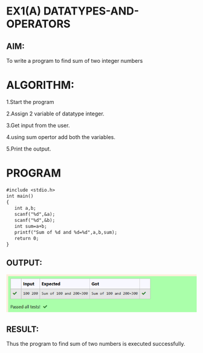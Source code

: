 # EX1(A) DATATYPES-AND-OPERATORS
 ## AIM:
 To write a program to find sum of two integer numbers
 # ALGORITHM:
 1.Start the program

 2.Assign 2 variable of datatype integer.

 3.Get input from the user.

 4.using sum opertor add both the variables.

 5.Print the output.
 # PROGRAM
 ```
#include <stdio.h>
int main()
{
    int a,b;
    scanf("%d",&a);
    scanf("%d",&b);
    int sum=a+b;
    printf("Sum of %d and %d=%d",a,b,sum);
    return 0;
}
```
## OUTPUT:
![alt text](image.png)
## RESULT:
Thus the program to find sum of two numbers is executed successfully.